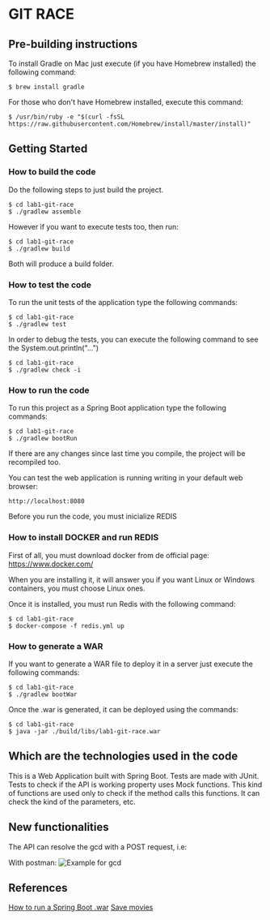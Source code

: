 # GIT RACE

## Pre-building instructions
To install Gradle on Mac just execute (if you have Homebrew installed) the following command:
```
$ brew install gradle
```
For those who don't have Homebrew installed, execute this command:
```
$ /usr/bin/ruby -e "$(curl -fsSL https://raw.githubusercontent.com/Homebrew/install/master/install)"
```

## Getting Started

### How to build the code
Do the following steps to just build the project.
```
$ cd lab1-git-race
$ ./gradlew assemble
```

However if you want to execute tests too, then run:
```
$ cd lab1-git-race
$ ./gradlew build
```

Both will produce a build folder.

### How to test the code
To run the unit tests of the application type the following commands:
```
$ cd lab1-git-race
$ ./gradlew test
```

In order to debug the tests, you can execute the following command to see the System.out.println("...")
```
$ cd lab1-git-race
$ ./gradlew check -i
```

###  How to run the code
To run this project as a Spring Boot application type the following commands:
```
$ cd lab1-git-race
$ ./gradlew bootRun
```

If there are any changes since last time you compile, the project will be recompiled too.


You can test the web application is running writing in your default web browser:
```
http://localhost:8080
```
Before you run the code, you must inicialize REDIS

### How to install DOCKER and run REDIS

First of all, you must download docker from de official page: https://www.docker.com/

When you are installing it, it will answer you if you want Linux or Windows containers, you must choose Linux ones.

Once it is installed, you must run Redis with the following command:
```
$ cd lab1-git-race
$ docker-compose -f redis.yml up
```

### How to generate a WAR
If you want to generate a WAR file to deploy it in a server just execute the following commands:
```
$ cd lab1-git-race
$ ./gradlew bootWar
```

Once the .war is generated, it can be deployed using the commands:
```
$ cd lab1-git-race
$ java -jar ./build/libs/lab1-git-race.war
```

## Which are the technologies used in the code

This is a Web Application built with Spring Boot.
Tests are made with JUnit.
Tests to check if the API is working property uses Mock functions. This kind of functions are used only to check if the method calls this functions. It can check the kind of the parameters, etc.

## New functionalities
The API can resolve the gcd with a POST request, i.e:

With postman:
![Example for gcd](images/gcdExample.PNG?raw=true "gcd example")

## References
[How to run a Spring Boot .war](https://spring.io/guides/gs/spring-boot/)
[Save movies](http://michaelcgood.com/intro-redis-with-spring-boot/)

